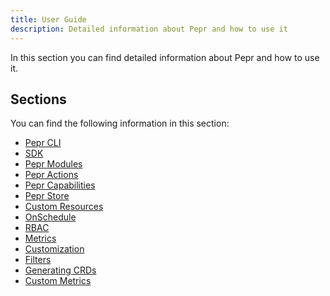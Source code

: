 ```yaml
---
title: User Guide
description: Detailed information about Pepr and how to use it
---
```


In this section you can find detailed information about Pepr and how to use it.

## Sections

You can find the following information in this section:

- [Pepr CLI](./pepr-cli/)
- [SDK](./sdk/)
- [Pepr Modules](./pepr-modules/)
- [Pepr Actions](./actions/)
- [Pepr Capabilities](./capabilities/)
- [Pepr Store](./store/)
- [Custom Resources](./custom-resources/)
- [OnSchedule](./onschedule/)
- [RBAC](./rbac/)
- [Metrics](./metrics/)
- [Customization](./customization/)
- [Filters](./filters/)
- [Generating CRDs](./generating-crds/)
- [Custom Metrics](./generating_custom_metrics/)